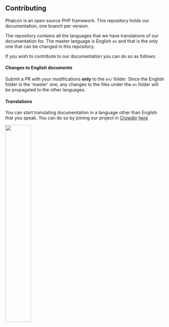 ## Contributing 

Phalcon is an open source PHP framework. This repository holds our documentation, one branch per version.

The repository contains all the languages that we have translations of our documentation for. The master language is English `en` and that is the only one that can be changed in this repository.

If you wish to contribute to our documentation you can do so as follows:

#### Changes to English documents
Submit a PR with your modifications **only** to the `en/` folder. Since the English folder is the 'master' one, any changes to the files under the `en` folder will be propagated to the other languages.

#### Translations
You can start translating documentation in a language other than English that you speak. You can do so by joining our project in [Crowdin](https://crowdin.com) [here](https://crowdin.com/project/phalcon-documentation/)

<p>
    <a href="https://crowdin.com">
        <img src="https://support.crowdin.com/assets/logos/crowdin-CollaborativeTranslationTool-logo.png" width="40%"/>
    </a>
</p>